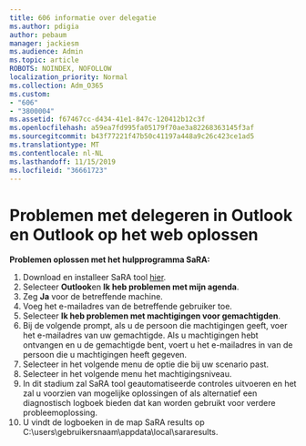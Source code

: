 ```yaml
---
title: 606 informatie over delegatie
ms.author: pdigia
author: pebaum
manager: jackiesm
ms.audience: Admin
ms.topic: article
ROBOTS: NOINDEX, NOFOLLOW
localization_priority: Normal
ms.collection: Adm_O365
ms.custom:
- "606"
- "3800004"
ms.assetid: f67467cc-d434-41e1-847c-120412b12c3f
ms.openlocfilehash: a59ea7fd995fa05179f70ae3a82268363145f3af
ms.sourcegitcommit: b43f77221f47b50c41197a448a9c26c423ce1ad5
ms.translationtype: MT
ms.contentlocale: nl-NL
ms.lasthandoff: 11/15/2019
ms.locfileid: "36661723"
---
```

# <a name="troubleshooting-delegation-in-outlook-and-outlook-on-the-web"></a>Problemen met delegeren in Outlook en Outlook op het web oplossen

**Problemen oplossen met het hulpprogramma SaRA:**

1. Download en installeer SaRA tool [hier](https://aka.ms/SaRA-SkypeForBusinessSignIn).
1. Selecteer **Outlook**en **Ik heb problemen met mijn agenda**.
1. Zeg **Ja** voor de betreffende machine.
1. Voeg het e-mailadres van de betreffende gebruiker toe.
1. Selecteer **Ik heb problemen met machtigingen voor gemachtigden**.
1. Bij de volgende prompt, als u de persoon die machtigingen geeft, voer het e-mailadres van uw gemachtigde. Als u machtigingen hebt ontvangen en u de gemachtigde bent, voert u het e-mailadres in van de persoon die u machtigingen heeft gegeven.
1. Selecteer in het volgende menu de optie die bij uw scenario past.
1. Selecteer in het volgende menu het machtigingsniveau.
1. In dit stadium zal SaRA tool geautomatiseerde controles uitvoeren en het zal u voorzien van mogelijke oplossingen of als alternatief een diagnostisch logboek bieden dat kan worden gebruikt voor verdere probleemoplossing.
1. U vindt de logboeken in de map SaRA results op C:\users\gebruikersnaam\appdata\local\sararesults.
